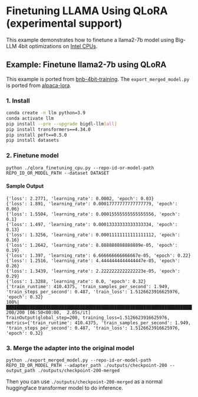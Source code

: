 # Finetuning LLAMA Using QLoRA (experimental support)

This example demonstrates how to finetune a llama2-7b model using Big-LLM 4bit optimizations on [Intel CPUs](../README.md).


## Example: Finetune llama2-7b using QLoRA

This example is ported from [bnb-4bit-training](https://colab.research.google.com/drive/1VoYNfYDKcKRQRor98Zbf2-9VQTtGJ24k). The `export_merged_model.py` is ported from [alpaca-lora](https://github.com/tloen/alpaca-lora/blob/main/export_hf_checkpoint.py).

### 1. Install

```bash
conda create -n llm python=3.9
conda activate llm
pip install --pre --upgrade bigdl-llm[all]
pip install transformers==4.34.0
pip install peft==0.5.0
pip install datasets
```

### 2. Finetune model

```
python ./qlora_finetuning_cpu.py --repo-id-or-model-path REPO_ID_OR_MODEL_PATH --dataset DATASET
```

#### Sample Output
```log
{'loss': 2.2771, 'learning_rate': 0.0002, 'epoch': 0.03}
{'loss': 1.891, 'learning_rate': 0.00017777777777777779, 'epoch': 0.06}
{'loss': 1.5504, 'learning_rate': 0.00015555555555555556, 'epoch': 0.1}
{'loss': 1.497, 'learning_rate': 0.00013333333333333334, 'epoch': 0.13}
{'loss': 1.3256, 'learning_rate': 0.00011111111111111112, 'epoch': 0.16}
{'loss': 1.2642, 'learning_rate': 8.888888888888889e-05, 'epoch': 0.19}
{'loss': 1.397, 'learning_rate': 6.666666666666667e-05, 'epoch': 0.22}
{'loss': 1.2516, 'learning_rate': 4.4444444444444447e-05, 'epoch': 0.26}
{'loss': 1.3439, 'learning_rate': 2.2222222222222223e-05, 'epoch': 0.29}
{'loss': 1.3288, 'learning_rate': 0.0, 'epoch': 0.32}
{'train_runtime': 410.4375, 'train_samples_per_second': 1.949, 'train_steps_per_second': 0.487, 'train_loss': 1.5126623916625976, 'epoch': 0.32}
100%|██████████████████████████████████████████████████████████████████████████████████████| 200/200 [06:50<00:00,  2.05s/it]
TrainOutput(global_step=200, training_loss=1.5126623916625976, metrics={'train_runtime': 410.4375, 'train_samples_per_second': 1.949, 'train_steps_per_second': 0.487, 'train_loss': 1.5126623916625976, 'epoch': 0.32}
```

### 3. Merge the adapter into the original model

```
python ./export_merged_model.py --repo-id-or-model-path REPO_ID_OR_MODEL_PATH --adapter_path ./outputs/checkpoint-200 --output_path ./outputs/checkpoint-200-merged
```

Then you can use `./outputs/checkpoint-200-merged` as a normal huggingface transformer model to do inference.
